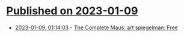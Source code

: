 # [Published on 2023-01-09](index.md)

* [2023-01-09, 01:14:03](https://news.ycombinator.com/item?id=34305486) - [The Complete Maus: art spiegelman: Free](https://archive.org/details/the-complete-maus)

